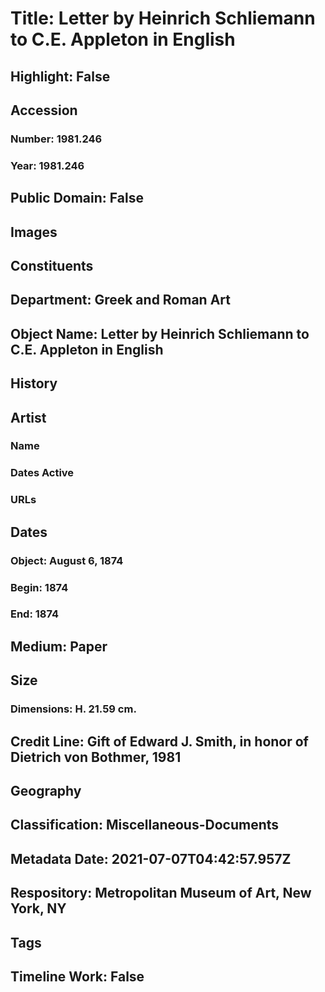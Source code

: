 # Title: Letter by Heinrich Schliemann to C.E. Appleton in English
## Highlight: False
## Accession
### Number: 1981.246
### Year: 1981.246
## Public Domain: False
## Images
## Constituents
## Department: Greek and Roman Art
## Object Name: Letter by Heinrich Schliemann to C.E. Appleton in English
## History
## Artist
### Name
### Dates Active
### URLs
## Dates
### Object: August 6, 1874
### Begin: 1874
### End: 1874
## Medium: Paper
## Size
### Dimensions: H. 21.59 cm.
## Credit Line: Gift of Edward J. Smith, in honor of Dietrich von Bothmer, 1981
## Geography
## Classification: Miscellaneous-Documents
## Metadata Date: 2021-07-07T04:42:57.957Z
## Respository: Metropolitan Museum of Art, New York, NY
## Tags
## Timeline Work: False